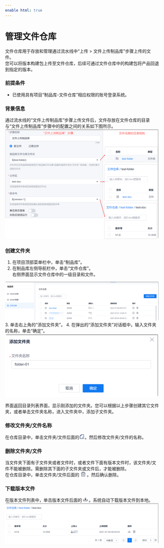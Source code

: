 ```yaml
---
enable html: true
---
```

# 管理文件仓库

文件仓库用于存放和管理通过流水线中“上传 > 文件上传制品库”步骤上传的文件。      
您可以将版本构建包上传至文件仓库，后续可通过文件仓库中的构建包将产品回退到指定的版本。     

### 前提条件
* 已使用具有项目“制品库-文件仓库”相应权限的账号登录系统。

### 背景信息         
通过流水线的“文件上传制品库”步骤上传文件后，文件存放在文件仓库的目录与“文件上传制品库”步骤中的配置之间的关系如下图所示。             
<img src="fig/文件仓库-01.png" style="zoom:50%">

### 创建文件夹       
1. 在项目顶部菜单栏中，单击“制品库”。
2. 在制品库左侧导航栏中，单击“文件仓库”。          
  右侧界面显示文件仓库中的一级目录和文件。         
  <img src="fig/文件仓库-02.png" style="zoom:50%">                   
3. 单击右上角的“添加文件夹”。
4. 在弹出的“添加文件夹”对话框中，输入文件夹的名称，单击“确定”。          
  <img src="fig/文件仓库-添加文件夹.png" style="zoom:50%">          
  
界面返回目录列表界面，显示刚添加的文件夹。您可以根据以上步骤创建其它文件夹，或者单击文件夹名称，进入文件夹中，添加子文件夹。

### 修改文件夹/文件名称       
在仓库目录中，单击文件夹/文件后面的![](fig/icon/编辑.png)。然后修改文件夹/文件的名称。

### 删除文件夹/文件      
当文件夹下面有子文件夹或者文件时，或者文件下面有版本文件时，该文件夹/文件不能被删除。需删除其下面的子文件夹或文件后，才能被删除。           
在仓库目录中，单击文件夹/文件后面的![](fig/delete01.png)。然后确认删除。

### 下载版本文件                
在版本文件列表中，单击版本文件后面的![](fig/download.png)。系统自动下载版本文件到本地。       
<img src="fig/文件仓库-下载.png" style="zoom:50%">     

